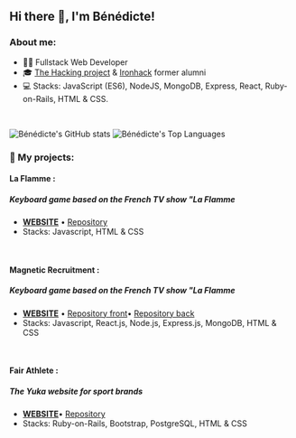 ## Hi there 👋, I'm Bénédicte!

### About me:

- 🙆‍♀️ Fullstack Web Developer 
- 🎓 [The Hacking project] & [Ironhack] former alumni
- 💻 Stacks: JavaScript (ES6), NodeJS, MongoDB, Express, React, Ruby-on-Rails, HTML & CSS.

<br/>

![Bénédicte's GitHub stats][vercel stats]
![Bénédicte's Top Languages][vercel language]

[Ironhack]: https://ironhack.com
[The Hacking project]: https://www.thehackingproject.org/

[vercel language]: https://github-readme-stats.vercel.app/api/top-langs/?username=BenedicteCn&langs_count=8&theme=omni&layout=compact
[vercel stats]: https://github-readme-stats.vercel.app/api?username=BenedicteCn&theme=omni&show_icons=true

### 🌱 My projects: 

#### La Flamme : 
##### Keyboard game based on the French TV show "La Flamme 
- [**WEBSITE**](https://benedictecn.github.io/La_Flamme_JSGame/) • [Repository](https://github.com/BenedicteCn/La_Flamme_JSGame)
- Stacks: Javascript, HTML & CSS 
<br/>

#### Magnetic Recruitment : 
##### Keyboard game based on the French TV show "La Flamme 
- [**WEBSITE**](https://magnetic-recruitment.netlify.app/) • [Repository front](https://github.com/BenedicteCn/magnetic-recrutment-front)• [Repository back](https://github.com/BenedicteCn/magnetic-recrutment-back)
- Stacks: Javascript, React.js, Node.js, Express.js, MongoDB, HTML & CSS
<br/>

#### Fair Athlete : 
##### The Yuka website for sport brands
- [**WEBSITE**](https://yuka-sport-main2.herokuapp.com/)• [Repository](https://github.com/BenedicteCn/Fair-Athlete)
- Stacks: Ruby-on-Rails, Bootstrap, PostgreSQL, HTML & CSS

<!--

Here are some ideas to get you started:

- 🔭 I’m currently working on ...
- 🌱 I’m currently learning ...
- 👯 I’m looking to collaborate on ...
- 🤔 I’m looking for help with ...
- 💬 Ask me about ...
- 📫 How to reach me: ...
- 😄 Pronouns: ...
- ⚡ Fun fact: ...
-->
